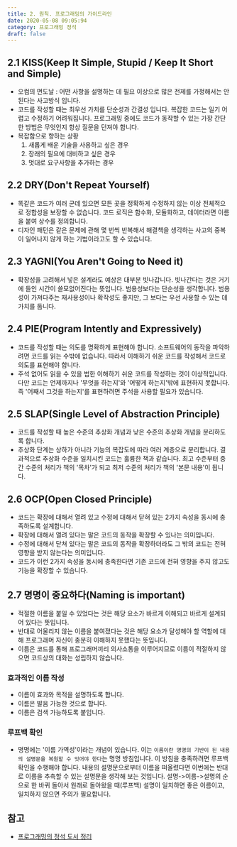 ```yaml
---
title: 2. 원칙. 프로그래밍의 가이드라인
date: 2020-05-08 09:05:94
category: 프로그래밍 정석
draft: false
---
```


## 2.1 KISS(Keep It Simple, Stupid / Keep It Short and Simple)

- 오컴의 면도날 : 어떤 사항을 설명하는 데 필요 이상으로 많은 전제를 가정해서는 안된다는 사고방식 입니다.
- 코드를 작성할 때는 최우선 가치를 단순성과 간결성 입니다. 복잡한 코드는 일기 어렵고 수정하기 어려워집니다. 프로그래밍 중에도 코드가 동작할 수 있는 가장 간단한 방법은 무엇인지 항상 질문을 던져야 합니다.
- 복잡함으로 향하는 상황
  1. 새롭게 배운 기술을 사용하고 싶은 경우
  2. 장래의 필요에 대비하고 싶은 경우
  3. 멋대로 요구사항을 추가하는 경우

## 2.2 DRY(Don't Repeat Yourself)

- 똑같은 코드가 여러 군데 있으면 모든 곳을 정확하게 수정하지 않는 이상 전체적으로 정합성을 보장할 수 없습니다. 코드 로직은 함수화, 모듈화하고, 데이터라면 이름을 붙여 상수를 정의합니다.
- 디자인 패턴은 같은 문제에 관해 몇 번씩 반복해서 해결책을 생각하는 사고의 중복이 일어나지 않게 하는 기법이라고도 할 수 있습니다.

## 2.3 YAGNI(You Aren't Going to Need it)

- 확장성을 고려해서 넣은 설계라도 예상은 대부분 빗나갑니다. 빗나간다는 것은 거기에 들인 시간이 쓸모없어진다는 뜻입니다. 범용성보다는 단순성을 생각합니다. 범용성이 가져다주는 재사용성이나 확작성도 좋지만, 그 보다는 우선 사용할 수 있는 데 가치를 둡니다.

## 2.4 PIE(Program Intently and Expressively)

- 코드를 작성할 때는 의도를 명확하게 표현해야 합니다. 소프트웨어의 동작을 파악하려면 코드를 읽는 수밖에 없습니다. 따라서 이해하기 쉬운 코드를 작성해서 코드로 의도를 표현해야 합니다.
- 주석 없어도 읽을 수 있을 법한 이해하기 쉬운 코드를 작성하는 것이 이상적입니다. 다만 코드는 언제까지나 '무엇을 하는지'와 '어떻게 하는지'밖에 표현하지 못합니다. 즉 '어째서 그것을 하는지'를 표현하려면 주석을 사용할 필요가 있습니다.

## 2.5 SLAP(Single Level of Abstraction Principle)

- 코드를 작성할 때 높은 수준의 추상화 개념과 낮은 수준의 추상화 개념을 분리하도록 합니다.
- 추상화 단계는 상하가 아니라 기능의 복잡도에 따라 여러 계층으로 분리합니다. 결과적으로 추상화 수준을 일치시킨 코드는 훌륭한 책과 같습니다. 최고 수준부터 중간 수준의 처리가 책의 '목차'가 되고 최저 수준의 처리가 책의 '본문 내용'이 됩니다.

## 2.6 OCP(Open Closed Principle)

- 코드는 확장에 대해서 열려 있고 수정에 대해서 닫혀 있는 2가지 속성을 동시에 충족하도록 설계합니다.
- 확장에 대해서 열려 있다는 말은 코드의 동작을 확장할 수 있나는 의미입니다.
- 수정에 대해서 닫쳐 있다는 말은 코드의 동작을 확장하더라도 그 밖의 코드는 전혀 영향을 받지 않는다는 의미입니다.
- 코드가 이런 2가지 속성을 동시에 충족한다면 기존 코드에 전혀 영향을 주지 않고도 기능을 확장할 수 있습니다.

## 2.7 명명이 중요하다(Naming is important)

- 적절한 이름을 붙일 수 있었다는 것은 해당 요소가 바르게 이해되고 바르게 설계되어 있다는 뜻입니다.
- 반대로 어울리지 않는 이름을 붙여졌다는 것은 해당 요소가 달성해야 할 역할에 대해 프로그래머 자신이 충분히 이해하지 못했다는 뜻입니다.
- 이름은 코드를 통해 프로그래머끼리 의사소통을 이루어지므로 이름이 적절하지 않으면 코드상의 대화는 성립하지 않습니다.

### 효과적인 이름 작성

- 이름이 효과와 목적을 설명하도록 합니다.
- 이름은 발음 가능한 것으로 합니다.
- 이름은 검색 가능하도록 붙입니다.

### 루프백 확인

- 명명에는 '이름 가역성'이라는 개념이 있습니다. 이는 `이름이란 명명의 기반이 된 내용의 설명문을 복원할 수 잇어야 한다`는 명명 방침입니다. 이 방침을 충족하려면 루프백 확인을 수행해야 합니다. 내용의 설명문으로부터 이름을 떠올렸다면 이번에는 반대로 이름을 추측할 수 있는 설명문을 생각해 보는 것입니다. 설명->이름->설명의 순으로 한 바퀴 돌아서 원래로 돌아왔을 때(루프백) 설명이 일치하면 좋은 이름이고, 일치하지 않으면 주의가 필요합니다.

## 참고

- [프로그래밍의 정석 도서 정리](https://peter-cho.gitbook.io/book/11/undefined-7)

